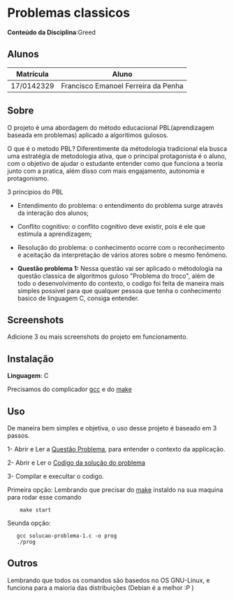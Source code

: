 # Problemas classicos

**Conteúdo da Disciplina**:Greed<br>

## Alunos
|Matrícula | Aluno |
| -- | -- |
| 17/0142329  | Francisco Emanoel Ferreira da Penha |


## Sobre 
O projeto é uma abordagem do método educacional PBL(aprendizagem baseada em problemas) aplicado a algoritimos gulosos.

O que é o metodo PBL? Diferentimente da métodologia tradicional ela busca uma  estratégia de metodologia ativa, que o principal protagonista é o aluno, com o objetivo de ajudar o estudante entender como que funciona a teoria junto com a pratica, além disso com mais engajamento, autonomia e protagonismo.

3 principios do PBL

* Entendimento do problema: o entendimento do problema surge através da interação dos alunos;
* Conflito cognitivo: o conflito cognitivo deve existir, pois é ele que estimula a aprendizagem;
* Resolução do problema: o conhecimento ocorre com o reconhecimento e aceitação da interpretação de vários atores sobre o mesmo fenômeno.

* **Questão problema 1:** Nessa questão vai ser aplicado o métodologia na questão classica de algoritmos guloso "Problema do troco", além de todo o desenvolvimento do contexto, o codigo foi feita de maneira mais simples possivel para que qualquer pessoa que tenha o conhecimento basico de linguagem C, consiga entender.

## Screenshots
Adicione 3 ou mais screenshots do projeto em funcionamento.

## Instalação 
**Linguagem**: C<br>
<!-- **Framework**: (caso exista)<br> -->
Precisamos do complicador [gcc](https://linuxize.com/post/how-to-install-gcc-compiler-on-ubuntu-18-04/) e do [make](https://zoomadmin.com/HowToInstall/UbuntuPackage/make)

## Uso 
De maneira bem simples e objetiva, o uso desse projeto é baseado em 3 passos.

1- Abrir e Ler a [Questão Problema](./questao-problema-1.md), para entender o contexto da applicação.

2- Abrir e Ler o [Codigo da solução do problema](./solucao-problema-1.c)

3- Compilar e execultar o codigo.

   Primeira opção: Lembrando que precisar do [make](https://zoomadmin.com/HowToInstall/UbuntuPackage/make) instaldo na sua maquina para rodar esse comando


        make start


  Seunda opção:

       gcc solucao-problema-1.c -o prog
       ./prog

## Outros 
Lembrando que todos os comandos são basedos no OS GNU-Linux, e funciona para a maioria das distribuições (Debian é a melhor :P )




